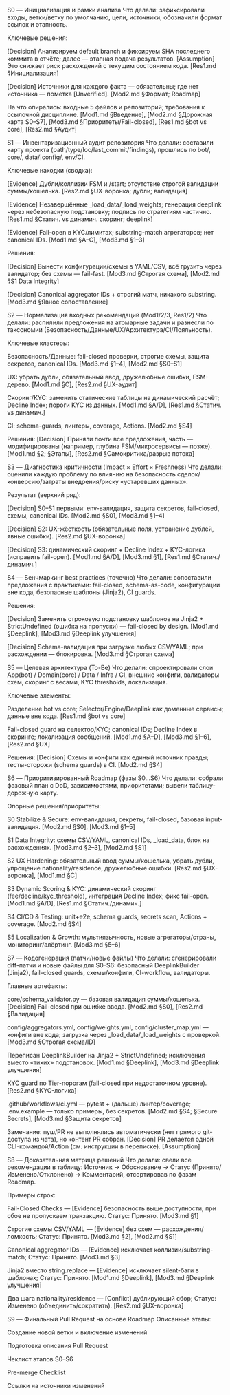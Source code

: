S0 — Инициализация и рамки анализа
Что делали: зафиксировали входы, ветки/ветку по умолчанию, цели, источники; обозначили формат ссылок и этапность.

Ключевые решения:

[Decision] Анализируем default branch и фиксируем SHA последнего коммита в отчёте; далее — этапная подача результатов. [Assumption] Это снижает риск расхождений с текущим состоянием кода. [Res1.md §Инициализация]

[Decision] Источники для каждого факта — обязательны; где нет источника — пометка [Unverified]. [Mod2.md §Формат; Roadmap]

На что опирались: входные 5 файлов и репозиторий; требования к ссылочной дисциплине. [Mod1.md §Введение], [Mod2.md §Дорожная карта S0–S7], [Mod3.md §Приоритеты/Fail-closed], [Res1.md §bot vs core], [Res2.md §Аудит]

S1 — Инвентаризационный аудит репозитория
Что делали: составили карту проекта (path/type/loc/last_commit/findings), прошлись по bot/, core/, data/|config/, env/CI.

Ключевые находки (сводка):

[Evidence] Дубли/коллизии FSM и /start; отсутствие строгой валидации суммы/кошелька. [Res2.md §UX-воронка; дубли; валидация]

[Evidence] Незавершённые _load_data/_load_weights; генерация deeplink через небезопасную подстановку; подпись по стратегиям частично. [Res1.md §Статич. vs динамич. скоринг; deeplink]

[Evidence] Fail-open в KYC/лимитах; substring-match агрегаторов; нет canonical IDs. [Mod1.md §A–C], [Mod3.md §1–3]

Решения:

[Decision] Вынести конфигурации/схемы в YAML/CSV, всё грузить через валидатор; без схемы — fail-fast. [Mod3.md §Строгая схема], [Mod2.md §S1 Data Integrity]

[Decision] Canonical aggregator IDs + строгий матч, никакого substring. [Mod3.md §Явное сопоставление]

S2 — Нормализация входных рекомендаций (Mod1/2/3, Res1/2)
Что делали: распилили предложения на атомарные задачи и разнесли по таксономии (Безопасность/Данные/UX/Архитектура/CI/Лояльность).

Ключевые кластеры:

Безопасность/Данные: fail-closed проверки, строгие схемы, защита секретов, canonical IDs. [Mod3.md §1–4], [Mod2.md §S0–S1]

UX: убрать дубли, обязательный ввод, дружелюбные ошибки, FSM-дерево. [Mod1.md §C], [Res2.md §UX-аудит]

Скоринг/KYC: заменить статические таблицы на динамический расчёт; Decline Index; пороги KYC из данных. [Mod1.md §A/D], [Res1.md §Статич. vs динамич.]

CI: schema-guards, линтеры, coverage, Actions. [Mod2.md §S4]

Решения: [Decision] Приняли почти все предложения, часть — модифицированы (например, глубина FSM/микросервисы — позже). [Mod1.md §2; §Этапы], [Res2.md §Самокритика/разрыв потока]

S3 — Диагностика критичности (Impact × Effort × Freshness)
Что делали: оценили каждую проблему по влиянию на безопасность сделок/конверсию/затраты внедрения/риску «устаревших данных».

Результат (верхний ряд):

[Decision] S0–S1 первыми: env-валидация, защита секретов, fail-closed, схемы, canonical IDs. [Mod2.md §S0], [Mod3.md §1–4]

[Decision] S2: UX-жёсткость (обязательные поля, устранение дублей, явные ошибки). [Res2.md §UX-воронка]

[Decision] S3: динамический скоринг + Decline Index + KYC-логика (исправить fail-open). [Mod1.md §A/D], [Mod3.md §1], [Res1.md §Статич./динамич.]

S4 — Бенчмаркинг best practices (точечно)
Что делали: сопоставили предложения с практиками: fail-closed, schema-as-code, конфигурации вне кода, безопасные шаблоны (Jinja2), CI guards.

Решения:

[Decision] Заменить строковую подстановку шаблонов на Jinja2 + StrictUndefined (ошибка на пропуски) — fail-closed by design. [Mod1.md §Deeplink], [Mod3.md §Deeplink улучшения]

[Decision] Schema-валидация при загрузке любых CSV/YAML; при расхождении — блокировка. [Mod3.md §Строгая схема]

S5 — Целевая архитектура (To-Be)
Что делали: спроектировали слои App(bot) / Domain(core) / Data / Infra / CI, внешние конфиги, валидаторы схем, скоринг с весами, KYC thresholds, локализация.

Ключевые элементы:

Разделение bot vs core; Selector/Engine/Deeplink как доменные сервисы; данные вне кода. [Res1.md §bot vs core]

Fail-closed guard на селектор/KYC; canonical IDs; Decline Index в скоринге; локализация сообщений. [Mod1.md §A–D], [Mod3.md §1–6], [Res2.md §UX]

Решения: [Decision] Схемы и конфиги как единый источник правды; тесты-сторожи (schema guards) в CI. [Mod2.md §S4]

S6 — Приоритизированный Roadmap (фазы S0…S6)
Что делали: собрали фазовый план с DoD, зависимостями, приоритетами; вывели таблицу-дорожную карту.

Опорные решения/приоритеты:

S0 Stabilize & Secure: env-валидация, секреты, fail-closed, базовая input-валидация. [Mod2.md §S0], [Mod3.md §1–5]

S1 Data Integrity: схемы CSV/YAML, canonical IDs, _load_data, блок на расхождениях. [Mod3.md §2–3], [Mod2.md §S1]

S2 UX Hardening: обязательный ввод суммы/кошелька, убрать дубли, упрощение nationality/residence, дружелюбные ошибки. [Res2.md §UX-воронка], [Mod1.md §C]

S3 Dynamic Scoring & KYC: динамический скоринг (fee/decline/kyc_threshold), интеграция Decline Index; фикс fail-open. [Mod1.md §A/D], [Res1.md §Статич./динамич.]

S4 CI/CD & Testing: unit+e2e, schema guards, secrets scan, Actions + coverage. [Mod2.md §S4]

S5 Localization & Growth: мультиязычность, новые агрегаторы/страны, мониторинг/алёртинг. [Mod3.md §5–6]

S7 — Кодогенерация (патчи/новые файлы)
Что делали: сгенерировали diff-патчи и новые файлы для S0–S6: безопасный DeeplinkBuilder (Jinja2), fail-closed guards, схемы/конфиги, CI-workflow, валидаторы.

Главные артефакты:

core/schema_validator.py — базовая валидация суммы/кошелька. [Decision] Fail-closed при ошибке ввода. [Mod2.md §S0], [Res2.md §Валидация]

config/aggregators.yml, config/weights.yml, config/cluster_map.yml — конфиги вне кода; загрузка через _load_data/_load_weights с проверкой. [Mod3.md §Строгая схема/ID]

Переписан DeeplinkBuilder на Jinja2 + StrictUndefined; исключения вместо «тихих» подстановок. [Mod1.md §Deeplink], [Mod3.md §Deeplink улучшения]

KYC guard по Tier-порогам (fail-closed при недостаточном уровне). [Res2.md §KYC-логика]

.github/workflows/ci.yml — pytest + (дальше) линтер/coverage; .env.example — только примеры, без секретов. [Mod2.md §S4; §Secure Secrets], [Mod3.md §Защита секретов]

Замечание: пуш/PR не выполнялись автоматически (нет прямого git-доступа из чата), но контент PR собран. [Decision] PR делается одной CLI-командой/Action (см. инструкции в переписке). [Assumption]

S8 — Доказательная матрица решений
Что делали: свели все рекомендации в таблицу: Источник → Обоснование → Статус (Принято/Изменено/Отклонено) → Комментарий, отсортировав по фазам Roadmap.

Примеры строк:

Fail-Closed Checks — [Evidence] безопасность выше доступности; при сбое не пропускаем транзакцию. Статус: Принято. [Mod3.md §1]

Строгие схемы CSV/YAML — [Evidence] без схем — расхождения/ломкость; Статус: Принято. [Mod3.md §2], [Mod2.md §S1]

Canonical aggregator IDs — [Evidence] исключает коллизии/substring-match; Статус: Принято. [Mod3.md §3]

Jinja2 вместо string.replace — [Evidence] исключает silent-баги в шаблонах; Статус: Принято. [Mod1.md §Deeplink], [Mod3.md §Deeplink улучшения]

Два шага nationality/residence — [Conflict] дублирующий сбор; Статус: Изменено (объединить/сократить). [Res2.md §UX-воронка]

S9 — Финальный Pull Request на основе Roadmap
Описанные этапы:

Создание новой ветки и включение изменений

Подготовка описания Pull Request

Чеклист этапов S0–S6

Pre-merge Checklist

Ссылки на источники изменений
